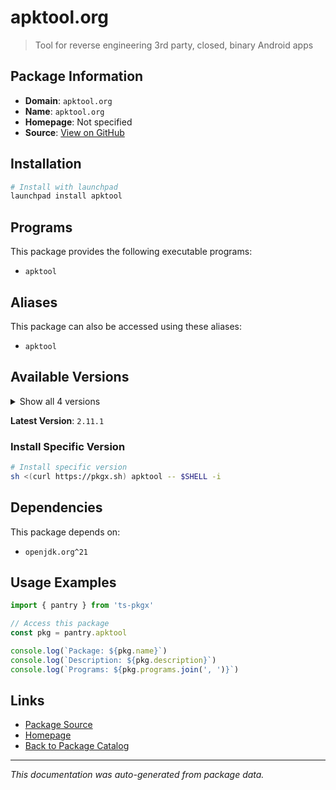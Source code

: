 # apktool.org

> Tool for reverse engineering 3rd party, closed, binary Android apps

## Package Information

- **Domain**: `apktool.org`
- **Name**: `apktool.org`
- **Homepage**: Not specified
- **Source**: [View on GitHub](https://github.com/pkgxdev/pantry/tree/main/projects/apktool.org/package.yml)

## Installation

```bash
# Install with launchpad
launchpad install apktool
```

## Programs

This package provides the following executable programs:

- `apktool`

## Aliases

This package can also be accessed using these aliases:

- `apktool`

## Available Versions

<details>
<summary>Show all 4 versions</summary>

- `2.11.1`, `2.11.0`, `2.10.0`, `2.9.3`

</details>

**Latest Version**: `2.11.1`

### Install Specific Version

```bash
# Install specific version
sh <(curl https://pkgx.sh) apktool -- $SHELL -i
```

## Dependencies

This package depends on:

- `openjdk.org^21`

## Usage Examples

```typescript
import { pantry } from 'ts-pkgx'

// Access this package
const pkg = pantry.apktool

console.log(`Package: ${pkg.name}`)
console.log(`Description: ${pkg.description}`)
console.log(`Programs: ${pkg.programs.join(', ')}`)
```

## Links

- [Package Source](https://github.com/pkgxdev/pantry/tree/main/projects/apktool.org/package.yml)
- [Homepage](#)
- [Back to Package Catalog](../package-catalog.md)

---

*This documentation was auto-generated from package data.*
